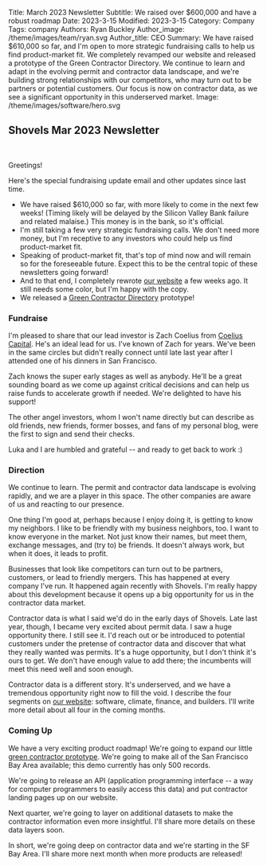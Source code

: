 Title: March 2023 Newsletter
Subtitle: We raised over $600,000 and have a robust roadmap
Date: 2023-3-15
Modified: 2023-3-15
Category: Company
Tags: company
Authors: Ryan Buckley
Author_image: /theme/images/team/ryan.svg
Author_title: CEO
Summary: We have raised $610,000 so far, and I'm open to more strategic fundraising calls to help us find product-market fit. We completely revamped our website and released a prototype of the Green Contractor Directory. We continue to learn and adapt in the evolving permit and contractor data landscape, and we're building strong relationships with our competitors, who may turn out to be partners or potential customers. Our focus is now on contractor data, as we see a significant opportunity in this underserved market.
Image: /theme/images/software/hero.svg

## Shovels Mar 2023 Newsletter
<br>

Greetings!

Here's the special fundraising update email and other updates since last time.

*   We have raised $610,000 so far, with more likely to come in the next few weeks! (Timing likely will be delayed by the Silicon Valley Bank failure and related malaise.) This money is in the bank, so it's official.
*   I'm still taking a few very strategic fundraising calls. We don't need more money, but I'm receptive to any investors who could help us find product-market fit.
*   Speaking of product-market fit, that's top of mind now and will remain so for the foreseeable future. Expect this to be the central topic of these newsletters going forward!
*   And to that end, I completely rewrote [our website](https://www.shovels.ai/) a few weeks ago. It still needs some color, but I'm happy with the copy. 
*   We released a [Green Contractor Directory](https://shovels.retool.com/embedded/public/e440a465-a280-44be-aa81-5388b8ac20ff) prototype!

### Fundraise

I'm pleased to share that our lead investor is Zach Coelius from [Coelius Capital](https://coelius.vc/). He's an ideal lead for us. I've known of Zach for years. We've been in the same circles but didn't really connect until late last year after I attended one of his dinners in San Francisco. 

Zach knows the super early stages as well as anybody. He'll be a great sounding board as we come up against critical decisions and can help us raise funds to accelerate growth if needed. We're delighted to have his support!

The other angel investors, whom I won't name directly but can describe as old friends, new friends, former bosses, and fans of my personal blog, were the first to sign and send their checks. 

Luka and I are humbled and grateful -- and ready to get back to work :) 

### Direction

We continue to learn. The permit and contractor data landscape is evolving rapidly, and we are a player in this space. The other companies are aware of us and reacting to our presence. 

One thing I'm good at, perhaps because I enjoy doing it, is getting to know my neighbors. I like to be friendly with my business neighbors, too. I want to know everyone in the market. Not just know their names, but meet them, exchange messages, and (try to) be friends. It doesn't always work, but when it does, it leads to profit. 

Businesses that look like competitors can turn out to be partners, customers, or lead to friendly mergers. This has happened at every company I've run. It happened again recently with Shovels. I'm really happy about this development because it opens up a big opportunity for us in the contractor data market.

Contractor data is what I said we'd do in the early days of Shovels. Late last year, though, I became very excited about permit data. I saw a huge opportunity there. I still see it. I'd reach out or be introduced to potential customers under the pretense of contractor data and discover that what they really wanted was permits. It's a huge opportunity, but I don't think it's ours to get. We don't have enough value to add there; the incumbents will meet this need well and soon enough. 

Contractor data is a different story. It's underserved, and we have a tremendous opportunity right now to fill the void. I describe the four segments on [our website](https://www.shovels.ai/): software, climate, finance, and builders. I'll write more detail about all four in the coming months.

### Coming Up

We have a very exciting product roadmap! We're going to expand our little [green contractor prototype](https://shovels.retool.com/embedded/public/e440a465-a280-44be-aa81-5388b8ac20ff). We're going to make all of the San Francisco Bay Area available; this demo currently has only 500 records.  

We're going to release an API (application programming interface -- a way for computer programmers to easily access this data) and put contractor landing pages up on our website. 

Next quarter, we're going to layer on additional datasets to make the contractor information even more insightful. I'll share more details on these data layers soon.

In short, we're going deep on contractor data and we're starting in the SF Bay Area. I'll share more next month when more products are released! 